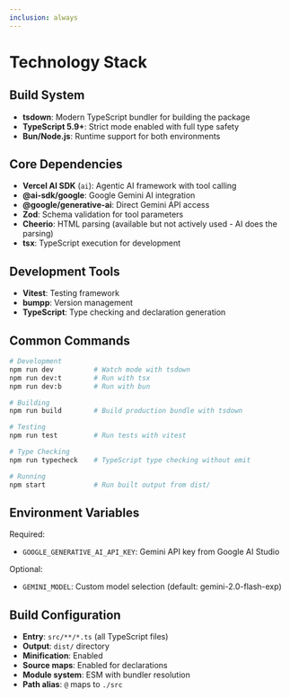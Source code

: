 ```yaml
---
inclusion: always
---
```


# Technology Stack

## Build System

- **tsdown**: Modern TypeScript bundler for building the package
- **TypeScript 5.9+**: Strict mode enabled with full type safety
- **Bun/Node.js**: Runtime support for both environments

## Core Dependencies

- **Vercel AI SDK** (`ai`): Agentic AI framework with tool calling
- **@ai-sdk/google**: Google Gemini AI integration
- **@google/generative-ai**: Direct Gemini API access
- **Zod**: Schema validation for tool parameters
- **Cheerio**: HTML parsing (available but not actively used - AI does the parsing)
- **tsx**: TypeScript execution for development

## Development Tools

- **Vitest**: Testing framework
- **bumpp**: Version management
- **TypeScript**: Type checking and declaration generation

## Common Commands

```bash
# Development
npm run dev          # Watch mode with tsdown
npm run dev:t        # Run with tsx
npm run dev:b        # Run with bun

# Building
npm run build        # Build production bundle with tsdown

# Testing
npm run test         # Run tests with vitest

# Type Checking
npm run typecheck    # TypeScript type checking without emit

# Running
npm start            # Run built output from dist/
```

## Environment Variables

Required:

- `GOOGLE_GENERATIVE_AI_API_KEY`: Gemini API key from Google AI Studio

Optional:

- `GEMINI_MODEL`: Custom model selection (default: gemini-2.0-flash-exp)

## Build Configuration

- **Entry**: `src/**/*.ts` (all TypeScript files)
- **Output**: `dist/` directory
- **Minification**: Enabled
- **Source maps**: Enabled for declarations
- **Module system**: ESM with bundler resolution
- **Path alias**: `@` maps to `./src`
